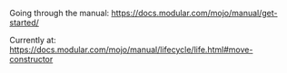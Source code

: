 Going through the manual:
<https://docs.modular.com/mojo/manual/get-started/>

Currently at: <https://docs.modular.com/mojo/manual/lifecycle/life.html#move-constructor>